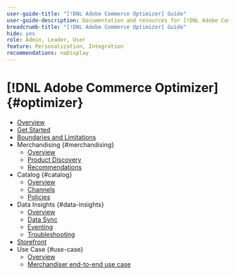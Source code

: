 ```yaml
---
user-guide-title: "[!DNL Adobe Commerce Optimizer] Guide"
user-guide-description: Documentation and resources for [!DNL Adobe Commerce Optimizer].
breadcrumb-title: "[!DNL Adobe Commerce Optimizer] Guide"
hide: yes
role: Admin, Leader, User
feature: Personalization, Integration
recommendations: noDisplay
---
```

# [!DNL Adobe Commerce Optimizer] {#optimizer}

- [Overview](overview.md)
- [Get Started](get-started.md)
- [Boundaries and Limitations](boundaries-limits.md)
- Merchandising {#merchandising}
   - [Overview](merch-overview.md)
   - [Product Discovery](product-discovery.md)
   - [Recommendations](recommendations.md)
- Catalog {#catalog}
   - [Overview](catalog-overview.md)
   - [Channels](channels.md)
   - [Policies](policies.md)
- Data Insights {#data-insights}
   - [Overview](insights-overview.md)
   - [Data Sync](data-sync.md)
   - [Eventing](eventing.md)
   - [Troubleshooting](troubleshooting.md)
- [Storefront](storefront.md)
- Use Case {#use-case}
   - [Overview](use-case-overview.md)
   - [Merchandiser end-to-end use case](merchandiser-use-case.md)
   